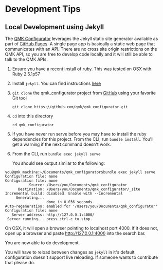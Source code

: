 Development Tips
================

## Local Development using Jekyll

The [QMK Configurator](https://config.qmk.fm/) leverages the Jekyll static site generator available as part of [GitHub Pages](https://pages.github.com/). A single page app is basically a static web page that communicates with an API. There are no cross site origin restrictions on the QMK API, so you are free to develop code locally and it will still be able to talk to the QMK APIs.

 1. Ensure you have a recent install of ruby. This was tested on OSX with Ruby 2.5.1p57
 1. Install `jekyll`. You can find instructions [here](https://jekyllrb.com/)
 1. `git clone` the qmk_configurator project from [GitHub](https://github.com/qmk/qmk_configurator) using your favorite Git tool

        git clone https://github.com/qmk/qmk_configurator.git

 1. `cd` into this directory

        cd qmk_configurator

 1. If you have never run serve before you may have to install the ruby dependencies for this project.
    From the CLI, run `bundle install`. You'll get a warning if the next command doesn't work.
 1. From the CLI, run `bundle exec jekyll serve`

      You should see output similar to the following:

 ```
 you@qmk_machine:~/Documents/qmk_configurator$bundle exec jekyll serve
Configuration file: none
Configuration file: none
            Source: /Users/you/Documents/qmk_configurator
       Destination: /Users/you/Documents/qmk_configurator/_site
 Incremental build: disabled. Enable with --incremental
      Generating...
                    done in 0.036 seconds.
 Auto-regeneration: enabled for '/Users/you/Documents/qmk_configurator'
Configuration file: none
    Server address: http://127.0.0.1:4000/
  Server running... press ctrl-c to stop.
 ```

On OSX, it will open a browser pointing to localhost port 4000. If it does not, open up a browser and paste http://127.0.0.1:4000 into the search bar.

You are now able to do development.

You will have to reload between changes as `jekyll` in it's default configuration doesn't support live reloading. If someone wants to contribute that please do.

